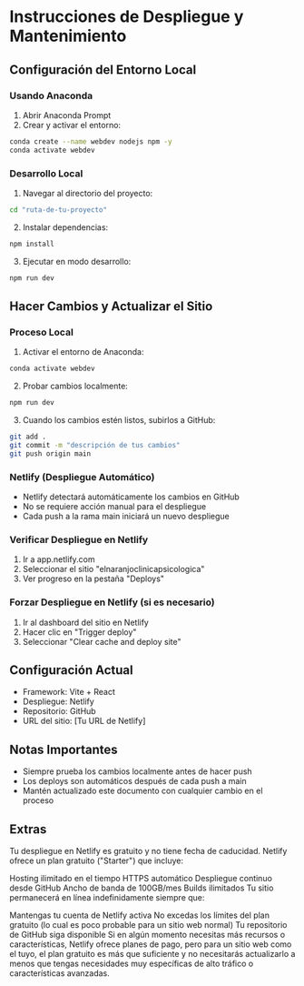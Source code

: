 # Instrucciones de Despliegue y Mantenimiento

## Configuración del Entorno Local

### Usando Anaconda
1. Abrir Anaconda Prompt
2. Crear y activar el entorno:
```bash
conda create --name webdev nodejs npm -y
conda activate webdev
```

### Desarrollo Local
1. Navegar al directorio del proyecto:
```bash
cd "ruta-de-tu-proyecto"
```

2. Instalar dependencias:
```bash
npm install
```

3. Ejecutar en modo desarrollo:
```bash
npm run dev
```

## Hacer Cambios y Actualizar el Sitio

### Proceso Local
1. Activar el entorno de Anaconda:
```bash
conda activate webdev
```

2. Probar cambios localmente:
```bash
npm run dev
```

3. Cuando los cambios estén listos, subirlos a GitHub:
```bash
git add .
git commit -m "descripción de tus cambios"
git push origin main
```

### Netlify (Despliegue Automático)
- Netlify detectará automáticamente los cambios en GitHub
- No se requiere acción manual para el despliegue
- Cada push a la rama main iniciará un nuevo despliegue

### Verificar Despliegue en Netlify
1. Ir a app.netlify.com
2. Seleccionar el sitio "elnaranjoclinicapsicologica"
3. Ver progreso en la pestaña "Deploys"

### Forzar Despliegue en Netlify (si es necesario)
1. Ir al dashboard del sitio en Netlify
2. Hacer clic en "Trigger deploy"
3. Seleccionar "Clear cache and deploy site"

## Configuración Actual
- Framework: Vite + React
- Despliegue: Netlify
- Repositorio: GitHub
- URL del sitio: [Tu URL de Netlify]

## Notas Importantes
- Siempre prueba los cambios localmente antes de hacer push
- Los deploys son automáticos después de cada push a main
- Mantén actualizado este documento con cualquier cambio en el proceso

## Extras
Tu despliegue en Netlify es gratuito y no tiene fecha de caducidad. Netlify ofrece un plan gratuito ("Starter") que incluye:

Hosting ilimitado en el tiempo
HTTPS automático
Despliegue continuo desde GitHub
Ancho de banda de 100GB/mes
Builds ilimitados
Tu sitio permanecerá en línea indefinidamente siempre que:

Mantengas tu cuenta de Netlify activa
No excedas los límites del plan gratuito (lo cual es poco probable para un sitio web normal)
Tu repositorio de GitHub siga disponible
Si en algún momento necesitas más recursos o características, Netlify ofrece planes de pago, pero para un sitio web como el tuyo, el plan gratuito es más que suficiente y no necesitarás actualizarlo a menos que tengas necesidades muy específicas de alto tráfico o características avanzadas.
